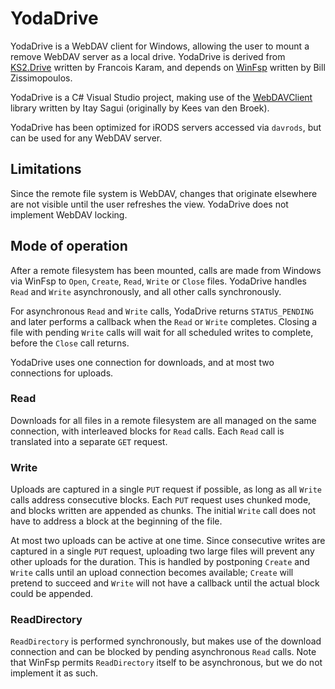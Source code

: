 # YodaDrive

YodaDrive is a WebDAV client for Windows, allowing the user to mount a remove WebDAV server as a local drive. YodaDrive is derived from [KS2.Drive](https://github.com/FrKaram/KS2.Drive) written by Francois Karam, and depends on [WinFsp](https://github.com/billziss-gh/winfsp) written by Bill Zissimopoulos.

YodaDrive is a C# Visual Studio project, making use of the [WebDAVClient](https://github.com/saguiitay/WebDAVClient) library written by Itay Sagui (originally by Kees van den Broek).

YodaDrive has been optimized for iRODS servers accessed via `davrods`, but can be used for any WebDAV server.

## Limitations
Since the remote file system is WebDAV, changes that originate elsewhere are not visible until the user refreshes the view. YodaDrive does not implement WebDAV locking.

## Mode of operation
After a remote filesystem has been mounted, calls are made from Windows via WinFsp to `Open`, `Create`, `Read`, `Write` or `Close` files. YodaDrive handles `Read` and `Write` asynchronously, and all other calls synchronously.

For asynchronous `Read` and `Write` calls, YodaDrive returns `STATUS_PENDING` and later performs a callback when the `Read` or `Write` completes.  Closing a file with pending `Write` calls will wait for all scheduled writes to complete, before the `Close` call returns.

YodaDrive uses one connection for downloads, and at most two connections for uploads.

### Read
Downloads for all files in a remote filesystem are all managed on the same connection, with interleaved blocks for `Read` calls.  Each `Read` call is translated into a separate `GET` request.

### Write
Uploads are captured in a single `PUT` request if possible, as long as all `Write` calls address consecutive blocks. Each `PUT` request uses chunked mode, and blocks written are appended as chunks. The initial `Write` call does not have to address a block at the beginning of the file.

At most two uploads can be active at one time. Since consecutive writes are captured in a single `PUT` request, uploading two large files will prevent any other uploads for the duration. This is handled by postponing `Create` and `Write` calls until an upload connection becomes available; `Create` will pretend to succeed and `Write` will not have a callback until the actual block could be appended.

### ReadDirectory
`ReadDirectory` is performed synchronously, but makes use of the download connection and can be blocked by pending asynchronous `Read` calls. Note that WinFsp permits `ReadDirectory` itself to be asynchronous, but we do not implement it as such.

